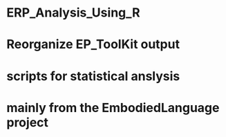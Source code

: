 # ERP_Analysis_Using_R
# Reorganize EP_ToolKit output
# scripts for statistical anslysis
# mainly from the EmbodiedLanguage project
